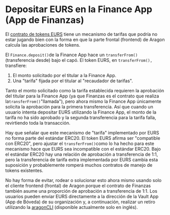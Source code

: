 # Depositar EURS en la Finance App (App de Finanzas)

El [contrato de tokens EURS](https://etherscan.io/address/db25f211ab05b1c97d595516f45794528a807ad8#contracts) tiene un mecanismo de tarifas que podría no estar jugando bien con la forma en que la parte frontal (frontend) de Aragon calcula las aprobaciones de tokens.&#x20;

El `Finance.deposit()`de la Finance App hace un `transferFrom()` (transferencia desde) bajo el capó. El token EURS, en `transferFrom(),` transfiere:

1. El monto solicitado por el titular a la Finance App.
2. Una "tarifa" fijada por el titular al "recaudador de tarifas".

Tanto el monto solicitado como la tarifa establecida requieren la aprobación del titular para la Finance App (ya que Finanzas es el contrato que realiza la`transferFrom()`"llamada"), pero ahora mismo la Finance App únicamente solicita la aprobación para la primera transferencia. Así que cuando un usuario intenta depositar EURS utilizando la Finance App, el monto de la tarifa no ha sido aprobado y la segunda transferencia para la tarifa falla, revirtiendo toda la transacción.

Hay que señalar que este mecanismo de "tarifa" implementado por EURS no forma parte del estándar ERC20. El token EURS afirma ser "compatible con ERC20", pero ajustar el `transferFrom()`como lo ha hecho para este mecanismo hace que EURS sea incompatible con el estándar ERC20. Bajo el estándar ERC20 hay una relación de aprobación a transferencia de 1:1, pero la transferencia de tarifa extra implementada por EURS cambia esta suposición y probablemente romperá muchos contratos de manejo de tokens existentes.

No hay forma de evitar, rodear o solucionar esto ahora mismo usando solo el cliente frontend (frontal) de Aragon porque el contrato de Finanzas también asume una proporción de aprobación a transferencia de 1:1. Los usuarios pueden enviar EURS directamente a la dirección de la Vault App (App de Bóveda) de su organización y, a continuación, realizar un retiro utilizando la [aragonCLI](https://hack.aragon.org/docs/cli-intro.html) (disponible actualmente solo en inglés).
